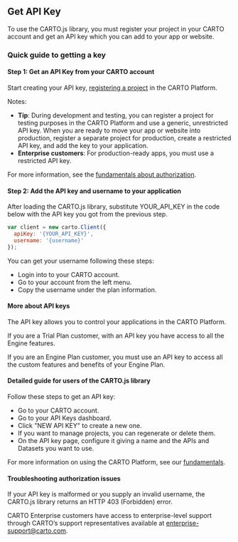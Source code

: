 ## Get API Key

To use the CARTO.js library, you must register your project in your CARTO account and get an API key which you can add to your app or website.

### Quick guide to getting a key

#### Step 1: Get an API Key from your CARTO account

Start creating your API key, [registering a project](https://carto.com/login) in the CARTO Platform.

Notes:

  - **Tip**: During development and testing, you can register a project for testing purposes in the CARTO Platform and use a generic, unrestricted API key. When you are ready to move your app or website into production, register a separate project for production, create a restricted API key, and add the key to your application.
  - **Enterprise customers**: For production-ready apps, you must use a restricted API key. 

For more information, see the [fundamentals about authorization]({{site.fundamental_docs}}/authorization/).

#### Step 2: Add the API key and username to your application

After loading the CARTO.js library, substitute YOUR_API_KEY in the code below with the API key you got from the previous step.

```javascript
var client = new carto.Client({
  apiKey: '{YOUR_API_KEY}',
  username: '{username}'
});
```

You can get your username following these steps:

  - Login into to your CARTO account.
  - Go to your account from the left menu.
  - Copy the username under the plan information.

#### More about API keys

The API key allows you to control your applications in the CARTO Platform.

If you are a Trial Plan customer, with an API key you have access to all the Engine features.

If you are an Engine Plan customer, you must use an API key to access all the custom features and benefits of your Engine Plan.

#### Detailed guide for users of the CARTO.js library

Follow these steps to get an API key:

  - Go to your CARTO account.
  - Go to your API Keys dashboard.
  - Click "NEW API KEY" to create a new one.
  - If you want to manage projects, you can regenerate or delete them.
  - On the API key page, configure it giving a name and the APIs and Datasets you want to use. 

For more information on using the CARTO Platform, see our [fundamentals]({{site.fundamental_docs}}/).


#### Troubleshooting authorization issues

If your API key is malformed or you supply an invalid username, the CARTO.js library returns an HTTP 403 (Forbidden) error.

CARTO Enterprise customers have access to enterprise-level support through CARTO’s support representatives available at enterprise-support@carto.com.
